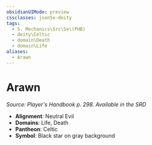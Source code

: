 ```yaml
---
obsidianUIMode: preview
cssclasses: json5e-deity
tags:
  - 5. Mechanics\Src\5e\(PHB)
  - deity\Celtic
  - domain\Death
  - domain\Life
aliases:
  - Arawn
---
```

# Arawn
*Source: Player's Handbook p. 298. Available in the <span title='Systems Reference Document (5.1)'>SRD</span>* 

- **Alignment**: Neutral Evil
- **Domains**: Life, Death
- **Pantheon**: Celtic
- **Symbol**: Black star on gray background
